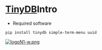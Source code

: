 # [TinyDB](https://tinydb.readthedocs.io/en/latest/)Intro
* Required software
```
pip install tinydb simple-term-menu uuid
```
[![logoN1-w.png](https://i.postimg.cc/bvwkKP8Y/logoN1-w.png)](https://github.com/Hec98)

